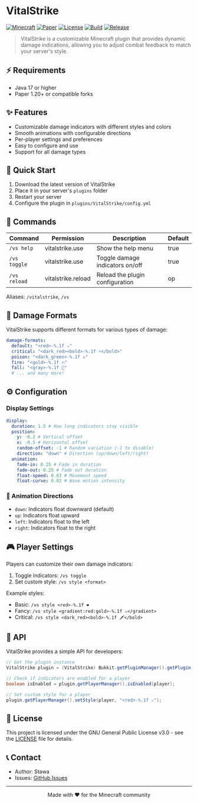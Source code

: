 # VitalStrike

[![Minecraft](https://img.shields.io/badge/Minecraft-1.20+-brightgreen.svg)](https://www.minecraft.net/)
[![Paper](https://img.shields.io/badge/Paper-Latest-blue.svg)](https://papermc.io/)
[![License](https://img.shields.io/badge/License-GNU%20GPL%20v3-yellow.svg)](LICENSE)
[![Build](https://github.com/Stawa/VitalStrike/actions/workflows/build.yml/badge.svg)](https://github.com/Stawa/VitalStrike/actions/workflows/build.yml)
[![Release](https://img.shields.io/github/v-release/Stawa/VitalStrike?include_prereleases&style=flat)](https://github.com/Stawa/VitalStrike/releases)

> VitalStrike is a customizable Minecraft plugin that provides dynamic damage indications, allowing you to adjust combat feedback to match your server's style.

## ⚡ Requirements

- Java 17 or higher
- Paper 1.20+ or compatible forks

## ✨ Features

- Customizable damage indicators with different styles and colors
- Smooth animations with configurable directions
- Per-player settings and preferences
- Easy to configure and use
- Support for all damage types

## 🚀 Quick Start

1. Download the latest version of VitalStrike
2. Place it in your server's `plugins` folder
3. Restart your server
4. Configure the plugin in `plugins/VitalStrike/config.yml`

## 📖 Commands

| Command      | Permission         | Description                     | Default |
| ------------ | ------------------ | ------------------------------- | ------- |
| `/vs help`   | vitalstrike.use    | Show the help menu              | true    |
| `/vs toggle` | vitalstrike.use    | Toggle damage indicators on/off | true    |
| `/vs reload` | vitalstrike.reload | Reload the plugin configuration | op      |

Aliases: `/vitalstrike`, `/vs`

## 🎨 Damage Formats

VitalStrike supports different formats for various types of damage:

```yaml
damage-formats:
  default: "<red>-%.1f ⚔"
  critical: "<dark_red><bold>-%.1f ⚡</bold>"
  poison: "<dark_green>-%.1f ☠"
  fire: "<gold>-%.1f 🔥"
  fall: "<gray>-%.1f 💨"
  # ... and many more!
```

## ⚙️ Configuration

### Display Settings

```yaml
display:
  duration: 1.5 # How long indicators stay visible
  position:
    y: -0.2 # Vertical offset
    x: -0.5 # Horizontal offset
    random-offset: -1 # Random variation (-1 to disable)
    direction: "down" # Direction (up/down/left/right)
  animation:
    fade-in: 0.25 # Fade in duration
    fade-out: 0.25 # Fade out duration
    float-speed: 0.03 # Movement speed
    float-curve: 0.02 # Wave motion intensity
```

### 🔄 Animation Directions

- `down`: Indicators float downward (default)
- `up`: Indicators float upward
- `left`: Indicators float to the left
- `right`: Indicators float to the right

## 🎮 Player Settings

Players can customize their own damage indicators:

1. Toggle indicators: `/vs toggle`
2. Set custom style: `/vs style <format>`

Example styles:

- Basic: `/vs style <red>-%.1f ❤`
- Fancy: `/vs style <gradient:red:gold>-%.1f ⚔</gradient>`
- Critical: `/vs style <dark_red><bold>-%.1f 🗡</bold>`

## 🔧 API

VitalStrike provides a simple API for developers:

```java
// Get the plugin instance
VitalStrike plugin = (VitalStrike) Bukkit.getPluginManager().getPlugin("VitalStrike");

// Check if indicators are enabled for a player
boolean isEnabled = plugin.getPlayerManager().isEnabled(player);

// Set custom style for a player
plugin.getPlayerManager().setStyle(player, "<red>-%.1f ⚔");
```

## 📄 License

This project is licensed under the GNU General Public License v3.0 - see the [LICENSE](LICENSE) file for details.

## 📞 Contact

- Author: Stawa
- Issues: [GitHub Issues](https://github.com/Stawa/VitalStrike/issues)

---

<div align="center">
  Made with ❤️ for the Minecraft community
</div>

